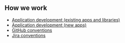 ## How we work

* [Application development (existing apps and libraries)](app-dev-existing.md)
* [Application development (new apps)](app-dev-new.md)
* [GitHub conventions](github.md)
* [Jira conventions](jira.md)